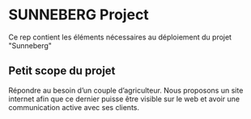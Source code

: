 # SUNNEBERG Project

Ce rep contient les éléments nécessaires au déploiement du projet "Sunneberg"

## Petit scope du projet

Répondre au besoin d’un couple d’agriculteur. 
Nous proposons un site internet afin que ce dernier puisse être visible sur le web 
et avoir une communication active avec ses clients.



